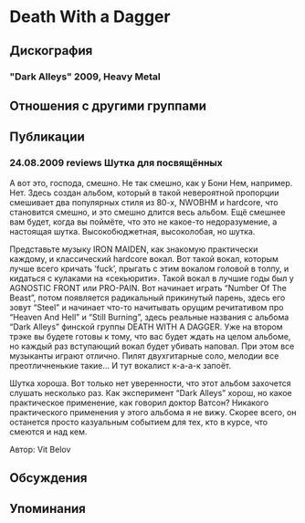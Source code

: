 # Death With a Dagger



## Дискография

### "Dark Alleys" 2009, Heavy Metal




## Отношения с другими группами


## Публикации

### 24.08.2009 reviews Шутка для посвящённых

<P>А вот это, господа, смешно. Не так смешно, как у Бони Нем, например. Нет. Здесь создан альбом, который в такой невероятной пропорции смешивает два популярных стиля из 80-х, NWOBHM и hardcore, что становится смешно, и это смешно длится весь альбом. Ещё смешнее вам будет, когда вы поймёте, что это не какое-то недоразумение, а настоящая шутка. Высокобюджетная, высоколобая, но шутка.</P>
<P>Представьте музыку IRON MAIDEN, как знакомую практически каждому, и классический hardcore вокал. Вот такой вокал, которым лучше всего кричать ‘fuck’, прыгать с этим вокалом головой в толпу, и кидаться с кулаками на «секьюрити». Такой вокал в лучшие годы был у AGNOSTIC FRONT или PRO-PAIN. Вот начинает играть “Number Of The Beast”, потом появляется радикальный прикинутый парень, здесь его зовут “Steel” и начинает что-то начитывать орущим речитативом про “Heaven And Hell” и “Still Burning”, здесь реальные названия с альбома “Dark Alleys” финской группы DEATH WITH A DAGGER. Уже на втором трэке вы будете готовы к тому, что вас будет ждать на целом альбоме, но каждый раз вступающий вокал будет убивать наповал. При этом все музыканты играют отлично. Пилят двухгитарные соло, мелодии все преотличненькие такие… И тут вокалист к-а-а-к запоёт.</P>
<P>Шутка хороша. Вот только нет уверенности, что этот альбом захочется слушать несколько раз. Как эксперимент “Dark Alleys” хорош, но какое практическое применение, как говорил доктор Ватсон? Никакого практического применения у этого альбома я не вижу. Скорее всего, он останется просто казуальным событием для тех, кто в курсе, что смеются и над кем.</P>
Автор: Vit Belov


## Обсуждения


## Упоминания

